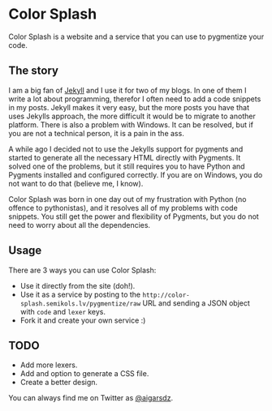 # Color Splash

Color Splash is a website and a service that you can use to pygmentize your code.

## The story

I am a big fan of [Jekyll](http://jekyllrb.com) and I use it for two of my blogs. In one of them I write
a lot about programming, therefor I often need to add a code snippets in my posts.
Jekyll makes it very easy, but the more posts you have that uses Jekylls approach, the more
difficult it would be to migrate to another platform. There is also a problem with Windows. It can be resolved,
but if you are not a technical person, it is a pain in the ass.

A while ago I decided not to use the Jekylls support for pygments and started to generate all the necessary
HTML directly with Pygments. It solved one of the problems, but it still requires you to have Python and Pygments
installed and configured correctly. If you are on Windows, you do not want to do that (believe me, I know).

Color Splash was born in one day out of my frustration with Python (no offence to pythonistas), and it resolves
all of my problems with code snippets. You still get the power and flexibility of Pygments, but you do not need
to worry about all the dependencies.

## Usage

There are 3 ways you can use Color Splash:

- Use it directly from the site (doh!).
- Use it as a service by posting to the `http://color-splash.semikols.lv/pygmentize/raw` URL and sending a JSON object with `code` and `lexer` keys.
- Fork it and create your own service :)

## TODO

- Add more lexers.
- Add and option to generate a CSS file.
- Create a better design.

You can always find me on Twitter as [@aigarsdz](http://twitter.com/aigarsdz).